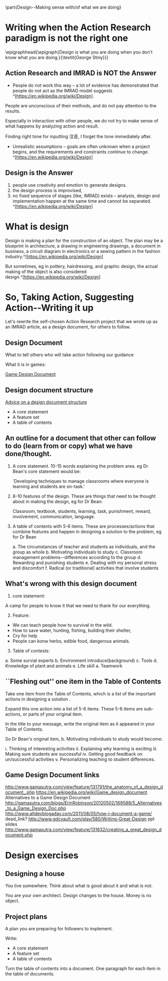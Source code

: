 \part{Design--Making sense with/of what we are doing}

# Writing when the Action Research paradigm is not the right one

\epigraphhead{\epigraph{Design is what you are doing when you don't know what you are doing.}{\textit{George Stiny}}}

## Action Research and IMRAD is NOT the Answer

- People do not work this way – a lot of evidence has
demonstrated that people do not act as the IMRAD model
suggests ^[https://en.wikipedia.org/wiki/Design].

People are unconscious of their methods, and do not pay attention to the results.

Especially in interaction with other people, we do not try to make sense of what happens by analyzing action and result.

Finding right tone for inputting 注音, I forget the tone immediately after.

- Unrealistic assumptions – goals are often unknown when a
project begins, and the requirements and constraints continue to
change. ^[https://en.wikipedia.org/wiki/Design]

## Design is the Answer

1. people use creativity and emotion to generate designs.
2. the design process is improvised,
3. no fixed sequence of stages (like, IMRAD) exists – analysis, design and
	implementation happen at the same time and cannot be separated. ^[https://en.wikipedia.org/wiki/Design]

# What is design

Design is making a plan for the construction of an object. The plan may be a blueprint in architecture, a drawing in engineering drawings, a document in business, a circuit diagram in electronics or a sewing pattern in the fashion industry.^[https://en.wikipedia.org/wiki/Design]

But sometimes, eg in pottery, hairdressing, and graphic design, the actual making of the object is also considered design.^[https://en.wikipedia.org/wiki/Design]

# So, Taking Action, Suggesting Action--Writing it up

Let's rewrite the self-chosen Action Research project that we wrote up as an IMRAD article, as a design document, for others to follow.

## Design Document

What to tell others who will take action following our guidance

What it is in games:

[Game Design Document](lhttp://code.tutsplus.com/articles/effectively-organize-your-games-development-with-a-game-design-document--active-10140)

## Design document structure

[Advice on a design document structure](https://bbrathwaite.wordpress.com/2008/11/30/creating-a-game-design-document/)

- A core statement
- A feature set
- A table of contents

## An outline for a document that other can follow to do (learn from or copy) what we have done/thought.

1. A core statement. 10-15 words explaining the problem area.  eg Dr Bean's core statement would be:

	'Developing techniques to manage classrooms where everyone is learning and students are on-task.'

2. 8-10 features of the design. These are things that need to be thought about in making the design, eg for Dr Bean:

	Classroom, textbook, students, learning, task, punishment, reward, involvement, communication, language.

3. A table of contents with 5-6 items. These are processes/actions that combine features and happen in designing a solution to the problem, eg for Dr Bean

	a. The circumstances of teacher and students as individuals, and the group as whole
	b. Motivating individuals to study
	c. Classroom management problems--differences according to the group
	d. Rewarding and punishing students
	e. Dealing with my personal stress and discomfort
	f. Radical (or traditional) activities that involve students

## What's wrong with this design document

1. core statement:

  A camp for people to know it that we need to thank for our everything.

2. Feature:

  - We can teach people how to survival in the wild.
  - How to save water, hunting, fishing, building their shelter,
  - Cry for help
  - People can konw herbs, edible food, dangerous animals.

3. Table of contests:

  a. Some survial experts
  b. Environment introduce(background)
  c. Tools
  d. Knowledge of plant and animals
  e. Life skill
  a. Teamwork

## ``Fleshing out'' one item in the Table of Contents

Take one item from the Table of Contents, which is a list of the important actions in designing a solution .

Expand this one action into a list of 5-6 items. These 5-6 items are sub-actions, or parts of your original item.

In the title to your message, write the original item as it appeared in your Table of Contents.

So Dr Bean's original item, b. Motivating individuals to study would become:

i. Thinking of interesting activities
ii. Explaining why learning is exciting
iii. Making sure students are successful
iv. Getting good feedback on un/successful activities
v. Personalizing teaching to student differences.

## Game Design Document links

http://www.gamasutra.com/view/feature/131791/the_anatomy_of_a_design_document_.php
https://en.wikipedia.org/wiki/Game_design_document
Alternatives to a Game Design Document http://gamasutra.com/blogs/ErinRobinson/20120502/169588/5_Alternatives_to_a_Game_Design_Doc.php
http://www.altdevblogaday.com/2011/08/05/how-i-document-a-game/ dead_link?
http://www.gdcvault.com/play/580/Writing-Great-Design ppt slides
http://www.gamasutra.com/view/feature/131632/creating_a_great_design_document.php

# Design exercises

## Designing a house

You live somewhere. Think about what is good about it and what is not.

You are your own architect. Design changes to the house. Money is no object.

## Project plans

A plan you are preparing for followers to implement.

Write:

- A core statement
- A feature set
- A table of contents

Turn the table of contents into a document. One paragraph for each item in the table of documents.
